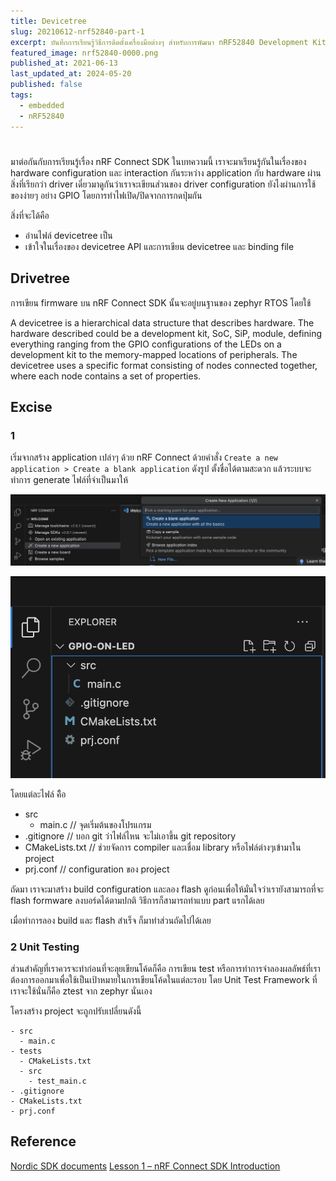 ```yaml
---
title: Devicetree
slug: 20210612-nrf52840-part-1
excerpt: บันทึกการเรียนรู้วิธีการติดตั้งเครื่องมือต่างๆ สำหรับการพัฒนา nRF52840 Development Kit Board
featured_image: nrf52840-0000.png
published_at: 2021-06-13
last_updated_at: 2024-05-20
published: false
tags:
  - embedded
  - nRF52840
---
```


#

มาต่อกันกับการเรียนรู้เรื่อง nRF Connect SDK ในบทความนี้ เราจะมาเรียนรู้กันในเรื่องของ hardware configuration และ interaction กันระหว่าง application กับ hardware ผ่านสิ่งที่เรียกว่า driver เดี๋ยวมาดูกันว่าเราจะเขียนส่วนของ driver configuration ยังไงผ่านการใช้ของง่ายๆ อย่าง GPIO โดยการทำไฟเปิด/ปิดจากการกดปุ่มกัน


สิ่งที่จะได้คือ
- อ่านไฟล์ devicetree เป็น
- เข้าใจในเรื่องของ devicetree API และการเขียน devicetree และ binding file


## Drivetree

การเขียน firmware บน nRF Connect SDK นั้นจะอยู่บนฐานของ zephyr RTOS โดยใช้


A devicetree is a hierarchical data structure that describes hardware. The hardware described could be a development kit, SoC, SiP, module, defining everything ranging from the GPIO configurations of the LEDs on a development kit to the memory-mapped locations of peripherals. The devicetree uses a specific format consisting of nodes connected together, where each node contains a set of properties.


## Excise

### 1

เริ่มจากสร้าง application เปล่าๆ ด้วย nRF Connect ด้วยคำสั่ง `Create a new application > Create a blank application` ดังรูป ตั้งชื่อได้ตามสะดวก แล้วระบบจะทำการ generate ไฟล์ที่จำเป็นมาให้

![Create a blank application](0001.png)

![All file from nRF Connect Generator](0002.png)

โดยแต่ละไฟล์ คืิอ
- src
  - main.c        // จุดเริ่มต้นของโปรแกรม
- .gitignore      // บอก git ว่าไฟล์ไหน จะไม่เอาขึ้น git repository
- CMakeLists.txt  // ช่วยจัดการ compiler และเชื่อม library หรือไฟล์ต่างๆเข้ามาใน project
- prj.conf        // configuration ของ project

ถัดมา เราจะมาสร้าง build configuration และลอง flash ดูก่อนเพื่อให้มั่นใจว่าเรายังสามารถที่จะ flash formware ลงบอร์ดได้ตามปกติ วิธีการก็สามารถทำแบบ part แรกได้เลย

เมื่อทำการลอง build และ flash สำเร็จ ก็มาทำส่วนถัดไปได้เลย

### 2 Unit Testing

ส่วนสำคัญที่เราควรจะทำก่อนที่จะลุยเขียนโค้ดก็คือ การเขียน test หรือการทำการจำลองผลลัพธ์ที่เราต้องการออกมาเพื่อใช้เป็นเป้าหมายในการเขียนโค้ดในแต่ละรอบ โดย Unit Test Framework ที่เราจะใช้นั่นก็คือ ztest จาก zephyr นั่นเอง

โครงสร้าง project จะถูกปรับเปลี่ยนดังนี้
```
- src
  - main.c
- tests
  - CMakeLists.txt
  - src
    - test_main.c
- .gitignore
- CMakeLists.txt
- prj.conf
```



## Reference
[Nordic SDK documents](https://docs.nordicsemi.com/bundle/ncs-latest/page/nrf/index.html)
[Lesson 1 – nRF Connect SDK Introduction](https://academy.nordicsemi.com/courses/nrf-connect-sdk-fundamentals/lessons/lesson-1-nrf-connect-sdk-introduction/)

